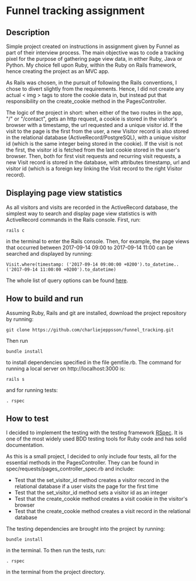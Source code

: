 <h1>Funnel tracking assignment</h1>

<h2>Description</h2>
<p>
  Simple project created on instructions in assignment given by Funnel as part
  of their interview process. The main objective was to code a tracking pixel
  for the purpose of gathering page view data, in either Ruby, Java or Python.
  My choice fell upon Ruby, within the Ruby on Rails framework, hence creating
  the project as an MVC app.
</p>
<p>
  As Rails was chosen, in the pursuit of following the Rails conventions, I
  chose to divert slightly from the requirements. Hence, I did not create any
  actual < img > tags to store the cookie data in, but instead put that
  responsibility on the create_cookie method in the PagesController.
</p>
<p>
  The logic of the project in short: when either of the two routes in the app,
  "/" or "/contact", gets an http request, a cookie is stored in the visitor's
  browser with a timestamp, the url requested and a unique visitor id. If the
  visit to the page is the first from the user, a new Visitor record is also
  stored in the relational database (ActiveRecord/PostgreSQL), with a unique
  visitor id (which is the same integer being stored in the cookie). If the
  visit is not the first, the visitor id is fetched from the last cookie stored
  in the user's browser. Then, both for first visit requests and recurring visit
  requests, a new Visit record is stored in the database, with attributes
  timestamp, url and visitor id (which is a foreign key linking the Visit record
  to the right Visitor record).
</p>

<h2>Displaying page view statistics</h2>
<p>
  As all visitors and visits are recorded in the ActiveRecord database, the
  simplest way to search and display page view statistics is with ActiveRecord
  commands in the Rails console. First, run:

  <pre><code>rails c</code></pre>

  in the terminal to enter the Rails console. Then, for example, the page views
  that occurred between 2017-09-14 09:00 to 2017-09-14 11:00 can be searched and
  displayed by running:
  <pre><code>Visit.where(timestamp: ('2017-09-14 09:00:00 +0200').to_datetime..('2017-09-14 11:00:00 +0200').to_datetime)</code></pre>

  The whole list of query options can be found <a href="http://guides.rubyonrails.org/v3.2/active_record_querying.html">here</a>.
</p>

<h2>How to build and run</h2>
<p>
  Assuming Ruby, Rails and git are installed, download the project repository by
  running:
  <pre><code>git clone https://github.com/charliejeppsson/funnel_tracking.git</code></pre>

  Then run
  <pre><code>bundle install</code></pre>
  to install dependencies specified in the file gemfile.rb. The command for
  running a local server on http://localhost:3000 is:
  <pre><code>rails s</code></pre>
  and for running tests:
  <pre><code>. rspec</code></pre>
</p>

<h2>How to test</h2>
<p>
  I decided to implement the testing with the testing framework
  <a href="https://github.com/rspec/rspec-rails">RSpec</a>. It is one of the
  most widely used BDD testing tools for Ruby code and has solid documentation.

  As this is a small project, I decided to only include four tests, all for the
  essential methods in the PagesController. They can be found in
  spec/requests/pages_controller_spec.rb and include:

  <ul>
    <li>Test that the set_visitor_id method creates a visitor record in the
    relational database if a user visits the page for the first time</li>
    <li>Test that the set_visitor_id method sets a visitor id as an integer</li>
    <li>Test that the create_cookie method creates a visit cookie in the
    visitor's browser</li>
    <li>Test that the create_cookie method creates a visit record in the
    relational database</li>
  </ul>

  The testing dependencies are brought into the project by running:
  <pre><code>bundle install</code></pre>
  in the terminal. To then run the tests, run:
  <pre><code>. rspec</code></pre>
  in the terminal from the project directory.
</p>
